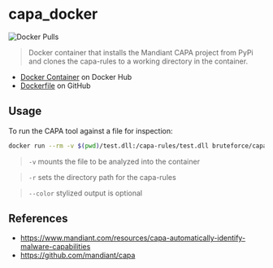 # capa_docker

![Docker Pulls](https://img.shields.io/docker/pulls/bruteforce/capa.svg)

>Docker container that installs the Mandiant CAPA project from PyPi and clones the capa-rules to a working directory in the container.

- [Docker Container](https://hub.docker.com/r/bruteforce/capa) on Docker Hub
- [Dockerfile](https://github.com/beerMT/dockerfiles/blob/main/capa/capa.Dockerfile) on GitHub

## Usage

To run the CAPA tool against a file for inspection:

```bash
docker run --rm -v $(pwd)/test.dll:/capa-rules/test.dll bruteforce/capa -r /capa-rules --color auto test.dll
```

> `-v` mounts the file to be analyzed into the container

> `-r` sets the directory path for the capa-rules

> `--color` stylized output is optional

## References

* https://www.mandiant.com/resources/capa-automatically-identify-malware-capabilities
* https://github.com/mandiant/capa
